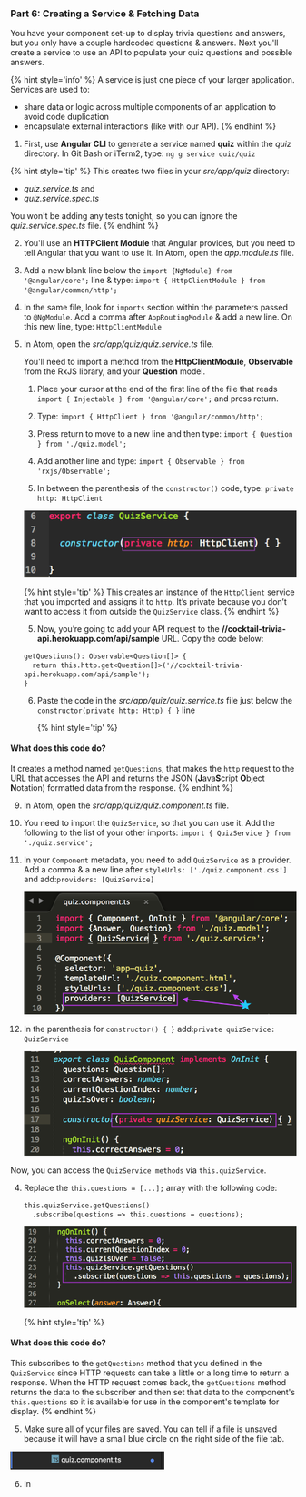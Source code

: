 ### Part 6: Creating a Service & Fetching Data

You have your component set-up to display trivia questions and answers, but you only have a couple hardcoded questions & answers. Next you'll create a service to use an API to populate your quiz questions and possible answers.

{% hint style='info' %}
A service is just one piece of your larger application. Services are used to:
* share data or logic across multiple components of an application to avoid code duplication
* encapsulate external interactions (like with our API).
{% endhint %}

1. First, use **Angular CLI** to generate a service named **quiz** within the _quiz_ directory. In Git Bash or iTerm2, type: `ng g service quiz/quiz`

  {% hint style='tip' %}
This creates two files in your _src/app/quiz_ directory:
  * _quiz.service.ts_ and
  * _quiz.service.spec.ts_

You won't be adding any tests tonight, so you can ignore the _quiz.service.spec.ts_ file.
  {% endhint %}

2. You'll use an **HTTPClient Module** that Angular provides, but you need to tell Angular that you want to use it. In Atom, open the _app.module.ts_ file.

  1. Add a new blank line below the `import {NgModule} from '@angular/core';` line & type:
  `import { HttpClientModule } from '@angular/common/http';`

  2. In the same file, look for `imports` section within the parameters passed to `@NgModule`. Add a comma after `AppRoutingModule` & add a new line. On this new line, type: `HttpClientModule`

2.  In Atom, open the _src/app/quiz/quiz.service.ts_ file.

    You'll need to import a method from the **HttpClientModule**, **Observable** from the RxJS library, and your **Question** model.

    1. Place your cursor at the end of the first line of the file that reads `import { Injectable } from '@angular/core';` and press return.

    2. Type: `import { HttpClient } from '@angular/common/http';`

    3. Press return to move to a new line and then type: `import { Question } from './quiz.model';`
    
    4. Add another line and type: `import { Observable } from 'rxjs/Observable';`

    4. In between the parenthesis of the `constructor()` code, type: `private http: HttpClient`
    
      ![](/images/httpClient.png)

      {% hint style='tip' %}
This creates an instance of the `HttpClient` service that you imported and assigns it to `http`. It’s private because you don’t want to access it from outside the `QuizService` class.
      {% endhint %}

    5. Now, you’re going to add your API request to the **//cocktail-trivia-api.herokuapp.com/api/sample** URL. Copy the code below:

      ```
      getQuestions(): Observable<Question[]> { 
        return this.http.get<Question[]>('//cocktail-trivia-api.herokuapp.com/api/sample'); 
      }
      ```

    6. Paste the code in the _src/app/quiz/quiz.service.ts_ file just below the `constructor(private http: Http) { }` line

       {% hint style='tip' %}
#### What does this code do?
It creates a method named `getQuestions`, that makes the `http` request to the URL that accesses the API and returns the JSON (**J**ava**S**cript **O**bject **N**otation) formatted data from the response. 
       {% endhint %}

9.  In Atom, open the _src/app/quiz/quiz.component.ts_ file.

  1.  You need to import the `QuizService`, so that you can use it. Add the following to the list of your other imports: `import { QuizService } from './quiz.service';`

  2.  In your `Component` metadata, you need to add `QuizService` as a provider. Add a comma & a new line after `styleUrls: ['./quiz.component.css']` and add:`providers: [QuizService]`

      ![](/images/image22.png)

  3. In the parenthesis for `constructor() { }` add:`private quizService: QuizService`

      ![](/images/image48.png)

  Now, you can access the `QuizService methods` via `this.quizService`.

4.  Replace the `this.questions = [...];` array with the following code:
    ```
    this.quizService.getQuestions()
      .subscribe(questions => this.questions = questions);
    ```

    ![](/images/image13.png)

    {% hint style='tip' %}
#### What does this code do?
This subscribes to the `getQuestions` method that you defined in the `QuizService` since HTTP requests can take a little or a long time to return a response.  When the HTTP request comes back, the `getQuestions` method returns the data to the subscriber and then set that data to the component's `this.questions` so it is available for use in the component's template for display.
    {% endhint %}

5. Make sure all of your files are saved. You can tell if a file is unsaved because it will have a small blue circle on the right side of the file tab. 

  ![](/images/unsaved.png)
  
6. In 
